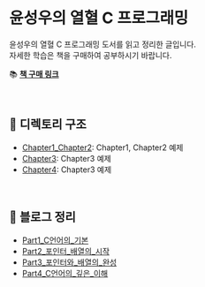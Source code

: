 ﻿# 윤성우의 열혈 C 프로그래밍

윤성우의 열혈 C 프로그래밍 도서를 읽고 정리한 글입니다.  
자세한 학습은 책을 구매하여 공부하시기 바랍니다.

📚 **[책 구매 링크](https://product.kyobobook.co.kr/detail/S000001589148)**

<br>

## 📂 디렉토리 구조

- [Chapter1_Chapter2](./Chapter1_Chapter2): Chapter1, Chapter2 예제
- [Chapter3](./Chapter3): Chapter3 예제
- [Chapter4](./Chapter4): Chapter3 예제

<br>

## 📝 블로그 정리

- [Part1_C언어의_기본](https://shine94.tistory.com/341)
- [Part2_포인터_배열의_시작](https://shine94.tistory.com/342)
- [Part3_포인터와_배열의_완성](https://shine94.tistory.com/343)
- [Part4_C언어의_깊은_이해](https://shine94.tistory.com/344)